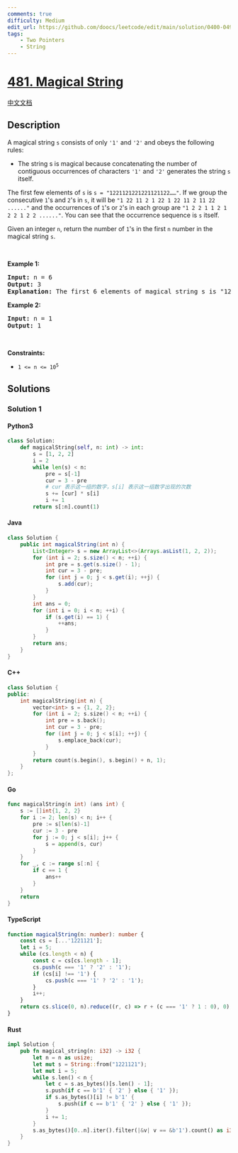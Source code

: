 ```yaml
---
comments: true
difficulty: Medium
edit_url: https://github.com/doocs/leetcode/edit/main/solution/0400-0499/0481.Magical%20String/README_EN.md
tags:
    - Two Pointers
    - String
---
```


<!-- problem:start -->

# [481. Magical String](https://leetcode.com/problems/magical-string)

[中文文档](/solution/0400-0499/0481.Magical%20String/README.md)

## Description

<!-- description:start -->

<p>A magical string <code>s</code> consists of only <code>&#39;1&#39;</code> and <code>&#39;2&#39;</code> and obeys the following rules:</p>

<ul>
	<li>The string s is magical because concatenating the number of contiguous occurrences of characters <code>&#39;1&#39;</code> and <code>&#39;2&#39;</code> generates the string <code>s</code> itself.</li>
</ul>

<p>The first few elements of <code>s</code> is <code>s = &quot;1221121221221121122&hellip;&hellip;&quot;</code>. If we group the consecutive <code>1</code>&#39;s and <code>2</code>&#39;s in <code>s</code>, it will be <code>&quot;1 22 11 2 1 22 1 22 11 2 11 22 ......&quot;</code> and the occurrences of <code>1</code>&#39;s or <code>2</code>&#39;s in each group are <code>&quot;1 2 2 1 1 2 1 2 2 1 2 2 ......&quot;</code>. You can see that the occurrence sequence is <code>s</code> itself.</p>

<p>Given an integer <code>n</code>, return the number of <code>1</code>&#39;s in the first <code>n</code> number in the magical string <code>s</code>.</p>

<p>&nbsp;</p>
<p><strong class="example">Example 1:</strong></p>

<pre>
<strong>Input:</strong> n = 6
<strong>Output:</strong> 3
<strong>Explanation:</strong> The first 6 elements of magical string s is &quot;122112&quot; and it contains three 1&#39;s, so return 3.
</pre>

<p><strong class="example">Example 2:</strong></p>

<pre>
<strong>Input:</strong> n = 1
<strong>Output:</strong> 1
</pre>

<p>&nbsp;</p>
<p><strong>Constraints:</strong></p>

<ul>
	<li><code>1 &lt;= n &lt;= 10<sup>5</sup></code></li>
</ul>

<!-- description:end -->

## Solutions

<!-- solution:start -->

### Solution 1

<!-- tabs:start -->

#### Python3

```python
class Solution:
    def magicalString(self, n: int) -> int:
        s = [1, 2, 2]
        i = 2
        while len(s) < n:
            pre = s[-1]
            cur = 3 - pre
            # cur 表示这一组的数字，s[i] 表示这一组数字出现的次数
            s += [cur] * s[i]
            i += 1
        return s[:n].count(1)
```

#### Java

```java
class Solution {
    public int magicalString(int n) {
        List<Integer> s = new ArrayList<>(Arrays.asList(1, 2, 2));
        for (int i = 2; s.size() < n; ++i) {
            int pre = s.get(s.size() - 1);
            int cur = 3 - pre;
            for (int j = 0; j < s.get(i); ++j) {
                s.add(cur);
            }
        }
        int ans = 0;
        for (int i = 0; i < n; ++i) {
            if (s.get(i) == 1) {
                ++ans;
            }
        }
        return ans;
    }
}
```

#### C++

```cpp
class Solution {
public:
    int magicalString(int n) {
        vector<int> s = {1, 2, 2};
        for (int i = 2; s.size() < n; ++i) {
            int pre = s.back();
            int cur = 3 - pre;
            for (int j = 0; j < s[i]; ++j) {
                s.emplace_back(cur);
            }
        }
        return count(s.begin(), s.begin() + n, 1);
    }
};
```

#### Go

```go
func magicalString(n int) (ans int) {
	s := []int{1, 2, 2}
	for i := 2; len(s) < n; i++ {
		pre := s[len(s)-1]
		cur := 3 - pre
		for j := 0; j < s[i]; j++ {
			s = append(s, cur)
		}
	}
	for _, c := range s[:n] {
		if c == 1 {
			ans++
		}
	}
	return
}
```

#### TypeScript

```ts
function magicalString(n: number): number {
    const cs = [...'1221121'];
    let i = 5;
    while (cs.length < n) {
        const c = cs[cs.length - 1];
        cs.push(c === '1' ? '2' : '1');
        if (cs[i] !== '1') {
            cs.push(c === '1' ? '2' : '1');
        }
        i++;
    }
    return cs.slice(0, n).reduce((r, c) => r + (c === '1' ? 1 : 0), 0);
}
```

#### Rust

```rust
impl Solution {
    pub fn magical_string(n: i32) -> i32 {
        let n = n as usize;
        let mut s = String::from("1221121");
        let mut i = 5;
        while s.len() < n {
            let c = s.as_bytes()[s.len() - 1];
            s.push(if c == b'1' { '2' } else { '1' });
            if s.as_bytes()[i] != b'1' {
                s.push(if c == b'1' { '2' } else { '1' });
            }
            i += 1;
        }
        s.as_bytes()[0..n].iter().filter(|&v| v == &b'1').count() as i32
    }
}
```

<!-- tabs:end -->

<!-- solution:end -->

<!-- problem:end -->
